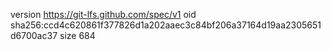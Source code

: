 version https://git-lfs.github.com/spec/v1
oid sha256:ccd4c620861f377826d1a202aaec3c84bf206a37164d19aa2305651d6700ac37
size 684
